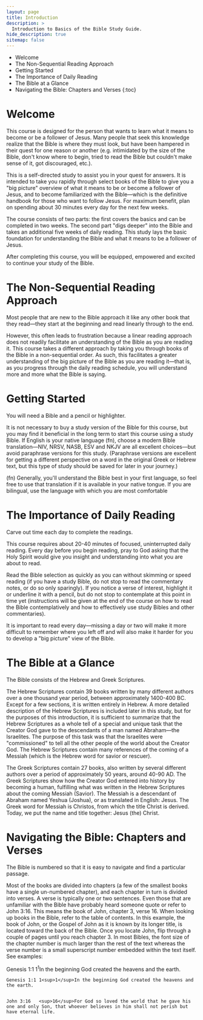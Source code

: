 ```yaml
---
layout: page
title: Introduction
description: >
  Introduction to Basics of the Bible Study Guide.
hide_description: true
sitemap: false
---
```

* Welcome
* The Non-Sequential Reading Approach
* Getting Started
* The Importance of Daily Reading
* The Bible at a Glance
* Navigating the Bible: Chapters and Verses 
{:toc}


# Welcome 
This course is designed for the person that wants to learn what it means to become or be a follower of Jesus. Many people that seek this knowledge realize that the Bible is where they must look, but have been hampered in their quest for one reason or another (e.g. intimidated by the size of the Bible, don't know where to begin, tried to read the Bible but couldn't make sense of it, got discouraged, etc.).

This is a self-directed study to assist you in your quest for answers. It is intended to take you rapidly through select books of the Bible to give you a "big picture" overview of what it means to be or become a follower of Jesus, and to become familiarized with the Bible—which is the definitive handbook for those who want to follow Jesus. For maximum benefit, plan on spending about 30 minutes every day for the next few weeks.

The course consists of two parts: the first covers the basics and can be completed in two weeks. The second part "digs deeper" into the Bible and takes an additional five weeks of daily reading. This study lays the basic foundation for understanding the Bible and what it means to be a follower of Jesus.

After completing this course, you will be equipped, empowered and excited to continue your study of the Bible.

# The Non-Sequential Reading Approach
Most people that are new to the Bible approach it like any other book that they read—they start at the beginning and read linearly through to the end. 

However, this often leads to frustration because a linear reading approach does not readily facilitate an understanding of the Bible as you are reading it. This course takes a different approach by taking you through books of the Bible in a non-sequential order. As such, this facilitates a greater understanding of the big picture of the Bible as you are reading it—that is, as you progress through the daily reading schedule, you will understand more and more what the Bible is saying.

# Getting Started
You will need a Bible and a pencil or highlighter.

It is not necessary to buy a study version of the Bible for this course, but you may find it beneficial in the long term to start this course using a study Bible. If English is your native language (fn), choose a modern Bible translation—NIV, NRSV, NASB, ESV and NKJV are all excellent choices—but avoid paraphrase versions for this study. (Paraphrase versions are excellent for getting a different perspective on a word in the original Greek or Hebrew text, but this type of study should be saved for later in your journey.)

(fn) Generally, you'll understand the Bible best in your first language, so feel free to use that translation if it is available in your native tongue. If you are bilingual, use the language with which you are most comfortable

# The Importance of Daily Reading
Carve out time each day to complete the readings.

This course requires about 20-40 minutes of focused, uninterrupted daily reading. Every day before you begin reading, pray to God asking that the Holy Spirit would give you insight and understanding into what you are about to read.

Read the Bible selection as quickly as you can without skimming or speed reading (if you have a study Bible, do not stop to read the commentary notes, or do so only sparingly). If you notice a verse of interest, highlight it or underline it with a pencil, but do not stop to contemplate at this point in time yet (instructions will be given at the end of the course on how to read the Bible contemplatively and how to effectively use study Bibles and other commentaries).

It is important to read every day—missing a day or two will make it more difficult to remember where you left off and will also make it harder for you to develop a "big picture" view of the Bible.

# The Bible at a Glance
The Bible consists of the Hebrew and Greek Scriptures.

The Hebrew Scriptures contain 39 books written by many different authors over a one thousand year period, between approximately 1400-400 BC. Except for a few sections, it is written entirely in Hebrew. A more detailed description of the Hebrew Scriptures is included later in this study, but for the purposes of this introduction, it is sufficient to summarize that the Hebrew Scriptures as a whole tell of a special and unique task that the Creator God gave to the descendants of a man named Abraham—the Israelites. The purpose of this task was that the Israelites were "commissioned" to tell all the other people of the world about the Creator God. The Hebrew Scriptures contain many references of the coming of a Messiah (which is the Hebrew word for savior or rescuer).

The Greek Scriptures contain 27 books, also written by several different authors over a period of approximately 50 years, around 40-90 AD. The Greek Scriptures show how the Creator God entered into history by becoming a human, fulfilling what was written in the Hebrew Scriptures about the coming Messiah (Savior). The Messiah is a descendant of Abraham named Yeshua (Joshua), or as translated in English: Jesus. The Greek word for Messiah is Christos, from which the title Christ is derived. Today, we put the name and title together: Jesus (the) Christ.

# Navigating the Bible: Chapters and Verses
The Bible is numbered so that it is easy to navigate and find a particular passage.

Most of the books are divided into chapters (a few of the smallest books have a single un-numbered chapter), and each chapter in turn is divided into verses. A verse is typically one or two sentences. Even those that are unfamiliar with the Bible have probably heard someone quote or refer to John 3:16. This means the book of John, chapter 3, verse 16. When looking up books in the Bible, refer to the table of contents. In this example, the book of John, or the Gospel of John as it is known by its longer title, is located toward the back of the Bible. Once you locate John, flip through a couple of pages until you reach chapter 3. In most Bibles, the font size of the chapter number is much larger than the rest of the text whereas the verse number is a small superscript number embedded within the text itself. See examples:

Genesis 1:1	1<sup>1</sup>In the beginning God created the heavens and the earth.  



    Genesis 1:1	1<sup>1</sup>In the beginning God created the heavens and the earth.


    John 3:16	<sup>16</sup>For God so loved the world that he gave his one and only Son, that whoever believes in him shall not perish but have eternal life.
